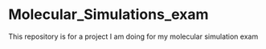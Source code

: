 # Molecular_Simulations_exam
This repository is for a project I am doing for my molecular simulation exam
